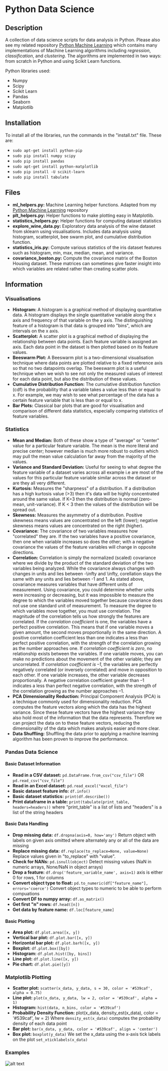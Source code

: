# Python Data Science

## Description
A collection of data science scripts for data analysis in Python. Please also see my related repository [Python Machine Learning](https://github.com/GeorgeSeif/Python-Machine-Learning) which contains many implementations of Machine Learning algorithms including _regression_, _classification_, and _clustering_. The algorithms are implemented in two ways: from scratch in Python and using Scikit Learn functions. 

Python libraries used:
- Numpy
- Scipy
- Scikit Learn
- Pandas
- Seaborn
- Matplotlib

## Installation
To install all of the libraries, run the commands in the "install.txt" file. These are:

- `sudo apt-get install python-pip`
- `sudo pip install numpy scipy`
- `sudo pip install pandas`
- `sudo apt-get install python-matplotlib`
- `sudo pip install -U scikit-learn`
- `sudo pip install tabulate`

## Files
- **ml_helpers.py:** Machine Learning helper functions. Adapted from my [Python Machine Learning](https://github.com/GeorgeSeif/Python-Machine-Learning) repository
- **plt_helpers.py:** Helper functions to make plotting easy in Matplotlib.
- **statistics_helpers.py:** Helper functions for computing dataset statistics
- **explore_wine_data.py:** Exploratory data analysis of the wine dataset from sklearn using visualisations. Includes data analysis using histogram, scatterplot, bee swarm plot, and cumulative distribution function.
- **statistics_iris.py:** Compute various statistics of the iris dataset features such as histogram, min, max, median, mean, and variance.
- **covariance_boston.py:** Compute the covariance matrix of the Boston Housing dataset. These matrices can sometimes give faster insight into which variables are related rather than creating scatter plots.

## Information

### Visualisations
- **Histogram:** A histogram is a graphical method of displaying quantitative data. A histogram displays the single quantitative variable along the x axis and frequency of that variable on the y axis. The distinguishing feature of a histogram is that data is grouped into "bins", which are intervals on the x axis.
- **Scatterplot:** A scatter plot is a graphical method of displaying the relationship between data points. Each feature variable is assigned an axis. Each data point in the dataset is then plotted based on its feature values.
- **Beeswarm Plot:** A Beeswarm plot is a two-dimensional visualisation technique where data points are plotted relative to a fixed reference axis so that no two datapoints overlap. The beeswarm plot is a useful technique when we wish to see not only the measured values of interest for each data point, but also the distribution of these values. 
- **Cumulative Distribution Function:** The cumulative distribution function (cdf) is the probability that a variable takes a value less than or equal to x. For example, we may wish to see what percentage of the data has a certain feature variable that is less than or equal to x.
- **Bar Plots:** Classical bar plots that are good for visualisation and comparison of different data statistics, especially comparing statistics of feature variables.

### Statistics
- **Mean and Median:** Both of these show a type of "average" or "center" value for a particular feature variable. The mean is the more literal and precise center; however median is much more robust to outliers which may pull the mean value calculation far away from the majority of the values. 
- **Variance and Standard Deviation:** Useful for seeing to what degree the feature variable of a dataset varies across all example i.e are most of the values for this particular feature variable similar across the dataset or are they all very different.  
- **Kurtosis:** Measures the "sharpness" of a distribution. If a distribution has a high kurtosis value (>3) then it's data will be highly concentrated around the same value. If K=3 then the distribution is normal (zero-mean, unit-variance). If K < 3 then the values of the distribution will be spread out. 
- **Skewness:** Measures the asymmetry of a distribution. Positive skewness means values are concentrated on the left (lower); negative skewness means values are concentrated on the right (higher). 
- **Covariance:** The covariance of two variables measures how "correlated" they are. If the two variables have a positive covariance, then one when variable increases so does the other; with a negative covariance the values of the feature variables will change in opposite directions. 
- **Correlation:** Correlation is simply the normalized (scaled) covariance where we divide by the product of the standard deviation of the two variables being analyzed. While the covariance always changes with changes in units and lies between -\infty and \infty, corellation stays the same with any units and lies between -1 and 1. As stated above, covariance measures variables that have different units of measurement. Using covariance, you could determine whether units were increasing or decreasing, but it was impossible to measure the degree to which the variables moved together because covariance does not use one standard unit of measurement. To measure the degree to which variables move together, you must use correlation. The magnitude of the correlation tells us how strongly the features are correlated. If the _correlation coefficient_ is one, the variables have a perfect positive correlation. This means that if one variable moves a given amount, the second moves proportionally in the same direction. A positive correlation coefficient less than one indicates a less than perfect positive correlation, with the strength of the correlation growing as the number approaches one. If _correlation coefficient is zero_, no relationship exists between the variables. If one variable moves, you can make no predictions about the movement of the other variable; they are uncorrelated.
If _correlation coefficient is –1_, the variables are perfectly negatively correlated (or inversely correlated) and move in opposition to each other. If one variable increases, the other variable decreases proportionally. A negative correlation coefficient greater than –1 indicates a less than perfect negative correlation, with the strength of the correlation growing as the number approaches –1.
- **PCA Dimensionality Reduction:** Principal Component Analysis (PCA) is a technique commonly used for dimensionality reduction. PCA computes the feature vectors along which the data has the highest variance. Since these feature vectors have the highest variance they also hold most of the information that the data represents. Therefore we can project the data on to these feature vectors, reducing the dimensionality of the data which makes analysis easier and more clear. 
- **Data Shuffling:** Shuffling the data prior to applying a machine learning algorithm has been proven to improve the performance. 


### Pandas Data Science

#### Basic Dataset Information
- **Read in a CSV dataset:** `pd.DataFrame.from_csv("csv_file")` OR `pd.read_csv("csv_file")`
- **Read in an Excel dataset:** `pd.read_excel("excel_file")`
- **Basic dataset feature info:** `df.info()`
- **Basic dataset statistics:** `print(df.describe())` 
- **Print dataframe in a table:** `print(tabulate(print_table, headers=headers))` where "print_table" is a list of lists and "headers" is a list of the string headers

#### Basic Data Handling
- **Drop missing data:** `df.dropna(axis=0, how='any')` Return object with labels on given axis omitted where alternately any or all of the data are missing
- **Replace missing data:** `df.replace(to_replace=None, value=None)` Replace values given in "to_replace" with "value".
- **Check for NANs:** `pd.isnull(object)` Detect missing values (NaN in numeric arrays, None/NaN in object arrays)
- **Drop a feature:** `df.drop('feature_variable_name', axis=1)` axis is either 0 for rows, 1 for columns
- **Convert object type to float:** `pd.to_numeric(df["feature_name"], errors='coerce')` Convert object types to numeric to be able to perform compuations
- **Convert DF to numpy array:** `df.as_matrix()`
- **Get first "n" rows:** `df.head([n])`
- **Get data by feature name:** `df.loc[feature_name]`

#### Basic Plotting
- **Area plot:** `df.plot.area([x, y])`	
- **Vertical bar plot:** `df.plot.bar([x, y])`
- **Horizontal bar plot:** `df.plot.barh([x, y])`	
- **Boxplot:** `df.plot.box([by])`
- **Histogram:** `df.plot.hist([by, bins])`
- **Line plot:** `df.plot.line([x, y])`	
- **Pie chart:** `df.plot.pie([y])`	


### Matplotlib Plotting
- **Scatter plot:** `scatter(x_data, y_data, s = 30, color = '#539caf', alpha = 0.75)`
- **Line plot:** `plot(x_data, y_data, lw = 2, color = '#539caf', alpha = 1)`
- **Histogram:** `hist(data, n_bins, color = '#539caf')` 
- **Probability Density Function:** plot(x_data, density_est(x_data), color = '#539caf', lw = 2) Where `density_est(x_data)` computes the probability density of each data point
- **Bar plot:** `bar(x_data, y_data, color = '#539caf', align = 'center')`
- **Box plot:** `boxplot(y_data)` We set the x_data using the x-axis tick labels on the plot `set_xticklabels(x_data)`




### Examples
![alt text](https://github.com/GeorgeSeif/Data-Science-Python/blob/master/Images/explore_wine_scattermatrix.png)